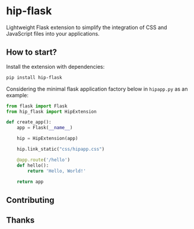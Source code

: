 # hip-flask

Lightweight Flask extension to simplify the integration of CSS and JavaScript files
into your applications.

## How to start?

Install the extension with dependencies:

```sh
pip install hip-flask
```

Considering the minimal flask application factory below in `hipapp.py` as an example:

```python
from flask import Flask
from hip_flask import HipExtension

def create_app():
    app = Flask(__name__)

    hip = HipExtension(app)

    hip.link_static("css/hipapp.css")

    @app.route('/hello')
    def hello():
        return 'Hello, World!'

    return app
```

## Contributing

## Thanks
